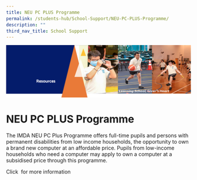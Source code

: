 ```yaml
---
title: NEU PC PLUS Programme
permalink: /students-hub/School-Support/NEU-PC-PLUS-Programme/
description: ""
third_nav_title: School Support
---
```

![](/images/Resourcesheader2.png)

NEU PC PLUS Programme
=====================

The IMDA NEU PC Plus Programme offers full-time pupils and persons with permanent disabilities from low income households, the opportunity to own a brand new computer at an affordable price. Pupils from low-income households who need a computer may apply to own a computer at a subsidised price through this programme.

  

Click  for more information